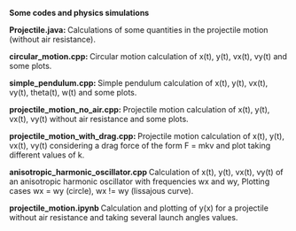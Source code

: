 <b> Some codes and physics simulations </b>

<b> Projectile.java: </b> Calculations of some quantities in the projectile motion (without air resistance).

<b> circular_motion.cpp: </b> Circular motion calculation of x(t), y(t), vx(t), vy(t) and some plots.

<b> simple_pendulum.cpp: </b> Simple pendulum calculation of x(t), y(t), vx(t), vy(t), theta(t), w(t) and some plots.

<b> projectile_motion_no_air.cpp: </b> Projectile motion calculation of x(t), y(t), vx(t), vy(t) without air resistance and some plots.

<b> projectile_motion_with_drag.cpp: </b> Projectile motion calculation of x(t), y(t), vx(t), vy(t) considering a drag force of the form F = mkv and plot taking different values of k.

<b> anisotropic_harmonic_oscillator.cpp </b> Calculation of x(t), y(t), vx(t), vy(t) of an anisotropic harmonic oscillator with frequencies wx and wy, Plotting cases wx = wy (circle), wx != wy (lissajous curve).

<b> projectile_motion.ipynb </b> Calculation and plotting of y(x) for a projectile without air resistance and taking several launch angles values.
